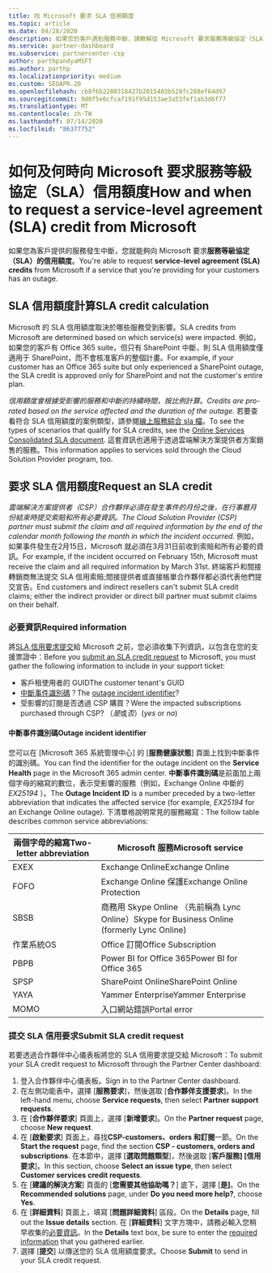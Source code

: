 ```yaml
---
title: 向 Microsoft 要求 SLA 信用額度
ms.topic: article
ms.date: 04/28/2020
description: 如果您的客戶遇到服務中斷，請瞭解從 Microsoft 要求服務等級協定（SLA）點數的優點、限制和程式。
ms.service: partner-dashboard
ms.subservice: partnercenter-csp
author: parthpandyaMSFT
ms.author: parthp
ms.localizationpriority: medium
ms.custom: SEOAPR.20
ms.openlocfilehash: cb8f6b2280318427b2015403b528fc288ef64d97
ms.sourcegitcommit: 9d0f5e6cfcaf191f95d153ae3a53fef1ab3d6f77
ms.translationtype: MT
ms.contentlocale: zh-TW
ms.lasthandoff: 07/14/2020
ms.locfileid: "86377752"
---
```

# <a name="how-and-when-to-request-a-service-level-agreement-sla-credit-from-microsoft"></a><span data-ttu-id="4ea2c-103">如何及何時向 Microsoft 要求服務等級協定（SLA）信用額度</span><span class="sxs-lookup"><span data-stu-id="4ea2c-103">How and when to request a service-level agreement (SLA) credit from Microsoft</span></span>

<span data-ttu-id="4ea2c-104">如果您為客戶提供的服務發生中斷，您就能夠向 Microsoft 要求**服務等級協定（SLA）的信用額度**。</span><span class="sxs-lookup"><span data-stu-id="4ea2c-104">You're able to request **service-level agreement (SLA) credits** from Microsoft if a service that you're providing for your customers has an outage.</span></span>

## <a name="sla-credit-calculation"></a><span data-ttu-id="4ea2c-105">SLA 信用額度計算</span><span class="sxs-lookup"><span data-stu-id="4ea2c-105">SLA credit calculation</span></span>

<span data-ttu-id="4ea2c-106">Microsoft 的 SLA 信用額度取決於哪些服務受到影響。</span><span class="sxs-lookup"><span data-stu-id="4ea2c-106">SLA credits from Microsoft are determined based on which service(s) were impacted.</span></span> <span data-ttu-id="4ea2c-107">例如，如果您的客戶有 Office 365 suite，但只有 SharePoint 中斷，則 SLA 信用額度僅適用于 SharePoint，而不會核准客戶的整個計畫。</span><span class="sxs-lookup"><span data-stu-id="4ea2c-107">For example, if your customer has an Office 365 suite but only experienced a SharePoint outage, the SLA credit is approved only for SharePoint and not the customer's entire plan.</span></span>

<span data-ttu-id="4ea2c-108">*信用額度會根據受影響的服務和中斷的持續時間，按比例計算。*</span><span class="sxs-lookup"><span data-stu-id="4ea2c-108">*Credits are pro-rated based on the service affected and the duration of the outage.*</span></span> <span data-ttu-id="4ea2c-109">若要查看符合 SLA 信用額度的案例類型，請參閱[線上服務綜合 sla 檔](http://www.microsoftvolumelicensing.com/DocumentSearch.aspx?Mode=3&DocumentTypeId=37)。</span><span class="sxs-lookup"><span data-stu-id="4ea2c-109">To see the types of scenarios that qualify for SLA credits, see the [Online Services Consolidated SLA document](http://www.microsoftvolumelicensing.com/DocumentSearch.aspx?Mode=3&DocumentTypeId=37).</span></span> <span data-ttu-id="4ea2c-110">這套資訊也適用于透過雲端解決方案提供者方案銷售的服務。</span><span class="sxs-lookup"><span data-stu-id="4ea2c-110">This information applies to services sold through the Cloud Solution Provider program, too.</span></span>

## <a name="request-an-sla-credit"></a><span data-ttu-id="4ea2c-111">要求 SLA 信用額度</span><span class="sxs-lookup"><span data-stu-id="4ea2c-111">Request an SLA credit</span></span>

<span data-ttu-id="4ea2c-112">*雲端解決方案提供者（CSP）合作夥伴必須在發生事件的月份之後，在行事曆月份結束時提交索賠和所有必要資訊。*</span><span class="sxs-lookup"><span data-stu-id="4ea2c-112">*The Cloud Solution Provider (CSP) partner must submit the claim and all required information by the end of the calendar month following the month in which the incident occurred.*</span></span> <span data-ttu-id="4ea2c-113">例如，如果事件發生在2月15日，Microsoft 就必須在3月31日前收到索賠和所有必要的資訊。</span><span class="sxs-lookup"><span data-stu-id="4ea2c-113">For example, if the incident occurred on February 15th, Microsoft must receive the claim and all required information by March 31st.</span></span> <span data-ttu-id="4ea2c-114">終端客戶和間接轉銷商無法提交 SLA 信用索賠;間接提供者或直接帳單合作夥伴都必須代表他們提交宣告。</span><span class="sxs-lookup"><span data-stu-id="4ea2c-114">End customers and indirect resellers can't submit SLA credit claims; either the indirect provider or direct bill partner must submit claims on their behalf.</span></span>

### <a name="required-information"></a><span data-ttu-id="4ea2c-115">必要資訊</span><span class="sxs-lookup"><span data-stu-id="4ea2c-115">Required information</span></span>

<span data-ttu-id="4ea2c-116">將[SLA 信用要求提交](#submit-sla-credit-request)給 Microsoft 之前，您必須收集下列資訊，以包含在您的支援票證中：</span><span class="sxs-lookup"><span data-stu-id="4ea2c-116">Before you [submit an SLA credit request](#submit-sla-credit-request) to Microsoft, you must gather the following information to include in your support ticket:</span></span>

- <span data-ttu-id="4ea2c-117">客戶租使用者的 GUID</span><span class="sxs-lookup"><span data-stu-id="4ea2c-117">The customer tenant's GUID</span></span>
- <span data-ttu-id="4ea2c-118">[中斷事件識別碼](#outage-incident-identifier)？</span><span class="sxs-lookup"><span data-stu-id="4ea2c-118">The [outage incident identifier](#outage-incident-identifier)?</span></span>
- <span data-ttu-id="4ea2c-119">受影響的訂閱是否透過 CSP 購買？</span><span class="sxs-lookup"><span data-stu-id="4ea2c-119">Were the impacted subscriptions purchased through CSP?</span></span> <span data-ttu-id="4ea2c-120">（*是*或*否*）</span><span class="sxs-lookup"><span data-stu-id="4ea2c-120">(*yes* or *no*)</span></span>

#### <a name="outage-incident-identifier"></a><span data-ttu-id="4ea2c-121">中斷事件識別碼</span><span class="sxs-lookup"><span data-stu-id="4ea2c-121">Outage incident identifier</span></span>

<span data-ttu-id="4ea2c-122">您可以在 [Microsoft 365 系統管理中心] 的 [**服務健康狀態**] 頁面上找到中斷事件的識別碼。</span><span class="sxs-lookup"><span data-stu-id="4ea2c-122">You can find the identifier for the outage incident on the **Service Health** page in the Microsoft 365 admin center.</span></span> <span data-ttu-id="4ea2c-123">**中斷事件識別碼**是前面加上兩個字母的縮寫的數位，表示受影響的服務（例如，Exchange Online 中斷的*EX25194* ）。</span><span class="sxs-lookup"><span data-stu-id="4ea2c-123">The **Outage Incident ID** is a number preceded by a two-letter abbreviation that indicates the affected service (for example, *EX25194* for an Exchange Online outage).</span></span> <span data-ttu-id="4ea2c-124">下清單格說明常見的服務縮寫：</span><span class="sxs-lookup"><span data-stu-id="4ea2c-124">The follow table describes common service abbreviations:</span></span>

| <span data-ttu-id="4ea2c-125">兩個字母的縮寫</span><span class="sxs-lookup"><span data-stu-id="4ea2c-125">Two-letter abbreviation</span></span> | <span data-ttu-id="4ea2c-126">Microsoft 服務</span><span class="sxs-lookup"><span data-stu-id="4ea2c-126">Microsoft service</span></span> |
| ----------------------- | ----------------- |
| <span data-ttu-id="4ea2c-127">EX</span><span class="sxs-lookup"><span data-stu-id="4ea2c-127">EX</span></span> | <span data-ttu-id="4ea2c-128">Exchange Online</span><span class="sxs-lookup"><span data-stu-id="4ea2c-128">Exchange Online</span></span> |
| <span data-ttu-id="4ea2c-129">FO</span><span class="sxs-lookup"><span data-stu-id="4ea2c-129">FO</span></span> | <span data-ttu-id="4ea2c-130">Exchange Online 保護</span><span class="sxs-lookup"><span data-stu-id="4ea2c-130">Exchange Online Protection</span></span> |
| <span data-ttu-id="4ea2c-131">SB</span><span class="sxs-lookup"><span data-stu-id="4ea2c-131">SB</span></span> | <span data-ttu-id="4ea2c-132">商務用 Skype Online （先前稱為 Lync Online）</span><span class="sxs-lookup"><span data-stu-id="4ea2c-132">Skype for Business Online (formerly Lync Online)</span></span> |
| <span data-ttu-id="4ea2c-133">作業系統</span><span class="sxs-lookup"><span data-stu-id="4ea2c-133">OS</span></span> | <span data-ttu-id="4ea2c-134">Office 訂閱</span><span class="sxs-lookup"><span data-stu-id="4ea2c-134">Office Subscription</span></span> |
| <span data-ttu-id="4ea2c-135">PB</span><span class="sxs-lookup"><span data-stu-id="4ea2c-135">PB</span></span> | <span data-ttu-id="4ea2c-136">Power BI for Office 365</span><span class="sxs-lookup"><span data-stu-id="4ea2c-136">Power BI for Office 365</span></span> |
| <span data-ttu-id="4ea2c-137">SP</span><span class="sxs-lookup"><span data-stu-id="4ea2c-137">SP</span></span> | <span data-ttu-id="4ea2c-138">SharePoint Online</span><span class="sxs-lookup"><span data-stu-id="4ea2c-138">SharePoint Online</span></span> |
| <span data-ttu-id="4ea2c-139">YA</span><span class="sxs-lookup"><span data-stu-id="4ea2c-139">YA</span></span> | <span data-ttu-id="4ea2c-140">Yammer Enterprise</span><span class="sxs-lookup"><span data-stu-id="4ea2c-140">Yammer Enterprise</span></span> |
| <span data-ttu-id="4ea2c-141">MO</span><span class="sxs-lookup"><span data-stu-id="4ea2c-141">MO</span></span> | <span data-ttu-id="4ea2c-142">入口網站錯誤</span><span class="sxs-lookup"><span data-stu-id="4ea2c-142">Portal error</span></span> |

### <a name="submit-sla-credit-request"></a><span data-ttu-id="4ea2c-143">提交 SLA 信用要求</span><span class="sxs-lookup"><span data-stu-id="4ea2c-143">Submit SLA credit request</span></span>

<span data-ttu-id="4ea2c-144">若要透過合作夥伴中心儀表板將您的 SLA 信用要求提交給 Microsoft：</span><span class="sxs-lookup"><span data-stu-id="4ea2c-144">To submit your SLA credit request to Microsoft through the Partner Center dashboard:</span></span>

1. <span data-ttu-id="4ea2c-145">登入合作夥伴中心儀表板。</span><span class="sxs-lookup"><span data-stu-id="4ea2c-145">Sign in to the Partner Center dashboard.</span></span>
2. <span data-ttu-id="4ea2c-146">在左側功能表中，選擇 [**服務要求**]，然後選取 [**合作夥伴支援要求**]。</span><span class="sxs-lookup"><span data-stu-id="4ea2c-146">In the left-hand menu, choose **Service requests**, then select **Partner support requests**.</span></span>
3. <span data-ttu-id="4ea2c-147">在 [**合作夥伴要求**] 頁面上，選擇 [**新增要求**]。</span><span class="sxs-lookup"><span data-stu-id="4ea2c-147">On the **Partner request** page, choose **New request**.</span></span>
4. <span data-ttu-id="4ea2c-148">在 [**啟動要求**] 頁面上，尋找**CSP-customers、orders 和訂閱**一節。</span><span class="sxs-lookup"><span data-stu-id="4ea2c-148">On the **Start the request** page, find the section **CSP - customers, orders and subscriptions**.</span></span> <span data-ttu-id="4ea2c-149">在本節中，選擇 [**選取問題類型**]，然後選取 [**客戶服務] [信用要求**]。</span><span class="sxs-lookup"><span data-stu-id="4ea2c-149">In this section, choose **Select an issue type**, then select **Customer services credit requests**.</span></span>
5. <span data-ttu-id="4ea2c-150">在 [**建議的解決方案**] 頁面的 [**您需要其他協助嗎？**] 底下，選擇 [**是]**。</span><span class="sxs-lookup"><span data-stu-id="4ea2c-150">On the **Recommended solutions** page, under **Do you need more help?**, choose **Yes**.</span></span>
6. <span data-ttu-id="4ea2c-151">在 [**詳細資料**] 頁面上，填寫 [**問題詳細資料**] 區段。</span><span class="sxs-lookup"><span data-stu-id="4ea2c-151">On the **Details** page, fill out the **Issue details** section.</span></span> <span data-ttu-id="4ea2c-152">在 [**詳細資料**] 文字方塊中，請務必輸入您稍早收集的[必要資訊](#required-information)。</span><span class="sxs-lookup"><span data-stu-id="4ea2c-152">In the **Details** text box, be sure to enter the [required information](#required-information) that you gathered earlier.</span></span>
7. <span data-ttu-id="4ea2c-153">選擇 [**提交**] 以傳送您的 SLA 信用額度要求。</span><span class="sxs-lookup"><span data-stu-id="4ea2c-153">Choose **Submit** to send in your SLA credit request.</span></span>

